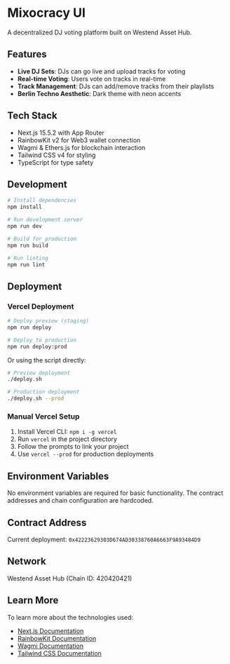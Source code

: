 # Mixocracy UI

A decentralized DJ voting platform built on Westend Asset Hub.

## Features

- **Live DJ Sets**: DJs can go live and upload tracks for voting
- **Real-time Voting**: Users vote on tracks in real-time
- **Track Management**: DJs can add/remove tracks from their playlists
- **Berlin Techno Aesthetic**: Dark theme with neon accents

## Tech Stack

- Next.js 15.5.2 with App Router
- RainbowKit v2 for Web3 wallet connection
- Wagmi & Ethers.js for blockchain interaction
- Tailwind CSS v4 for styling
- TypeScript for type safety

## Development

```bash
# Install dependencies
npm install

# Run development server
npm run dev

# Build for production
npm run build

# Run linting
npm run lint
```

## Deployment

### Vercel Deployment

```bash
# Deploy preview (staging)
npm run deploy

# Deploy to production
npm run deploy:prod
```

Or using the script directly:

```bash
# Preview deployment
./deploy.sh

# Production deployment
./deploy.sh --prod
```

### Manual Vercel Setup

1. Install Vercel CLI: `npm i -g vercel`
2. Run `vercel` in the project directory
3. Follow the prompts to link your project
4. Use `vercel --prod` for production deployments

## Environment Variables

No environment variables are required for basic functionality. The contract addresses and chain configuration are hardcoded.

## Contract Address

Current deployment: `0x42223629303D674AD30338760A6663F9A93484D9`

## Network

Westend Asset Hub (Chain ID: 420420421)

## Learn More

To learn more about the technologies used:

- [Next.js Documentation](https://nextjs.org/docs)
- [RainbowKit Documentation](https://www.rainbowkit.com/docs)
- [Wagmi Documentation](https://wagmi.sh)
- [Tailwind CSS Documentation](https://tailwindcss.com/docs)